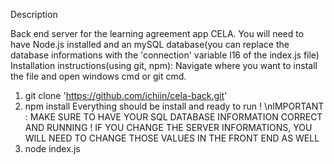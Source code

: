 Description 

Back end server for the learning agreement app CELA.
You will need to have Node.js installed and an mySQL database(you can replace the database informations with the 'connection' variable l16 of the index.js file)
Installation instructions(using git, npm): 
Navigate where you want to install the file and open windows cmd or git cmd.
1. git clone 'https://github.com/ichiin/cela-back.git'
2. npm install
Everything should be install and ready to run ! 
\nIMPORTANT : MAKE SURE TO HAVE YOUR SQL DATABASE INFORMATION CORRECT AND RUNNING !
IF YOU CHANGE THE SERVER INFORMATIONS, YOU WILL NEED TO CHANGE THOSE VALUES IN THE FRONT END AS WELL
3. node index.js
